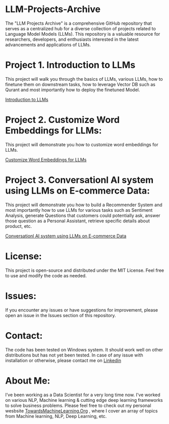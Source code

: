 # LLM-Projects-Archive
The "LLM Projects Archive" is a comprehensive GitHub repository that serves as a centralized hub for a diverse collection of projects related to Language Model Models (LLMs). This repository is a valuable resource for researchers, developers, and enthusiasts interested in the latest advancements and applications of LLMs.

# Project 1. Introduction to LLMs
This project will walk you through the basics of LLMs, various LLMs, how to finetune them on downstream tasks, how to leverage Vector DB such as Qurant and most importantly how to deploy the finetuned Model.

[Introduction to LLMs](https://github.com/Praveen76/Introduction-to-LLMs)

# Project 2. Customize Word Embeddings for LLMs:
This project will demonstrate you how to customize word embeddings for LLMs.

[Customize Word Embeddings for LLMs](https://github.com/Praveen76/Customize-Word-Embeddings-for-LLMs)


# Project 3. Conversationl AI system using LLMs on E-commerce Data:
This project will demonstrate you how to build a Recommender System and most importantly how to use LLMs for various tasks such as Sentiment Analysis, generate Questions that customers could potentially ask, answer those question as a Personal Assistant, retrieve specific details about product, etc.

[Conversationl AI system using LLMs on E-commerce Data](https://github.com/Praveen76/Conversation-AI-System-using-LLMs-on-E-commerce-Data)



# License:
This project is open-source and distributed under the MIT License. Feel free to use and modify the code as needed.

# Issues:
If you encounter any issues or have suggestions for improvement, please open an issue in the Issues section of this repository.

# Contact:
The code has been tested on Windows system. It should work well on other distributions but has not yet been tested. In case of any issue with installation or otherwise, please contact me on [Linkedin](https://www.linkedin.com/in/praveen-kumar-anwla-49169266/)

# **About Me:**
I’ve been working as a Data Scientist for a very long time now. I've worked on various NLP, Machine learning & cutting edge deep learning frameworks to solve business problems. Please feel free to check out my personal wesbsite [TowardsMachineLearning.Org](https://towardsmachinelearning.org/) , where I cover an array of topics from Machine learning, NLP, Deep Learning, etc.
